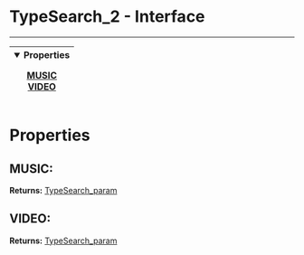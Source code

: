 <!-- This file is generated by a script. Do not edit directly -->
# TypeSearch_2 - Interface


---
| <details open><summary>Properties</summary><p>[MUSIC](#music)<br>[VIDEO](#video)</p></details> |
| --- |



 # Properties


## MUSIC:


**Returns:**
<span class="flex_return">[TypeSearch_param](/docs/interface//TypeSearch_param)</span>
## VIDEO:


**Returns:**
<span class="flex_return">[TypeSearch_param](/docs/interface//TypeSearch_param)</span>